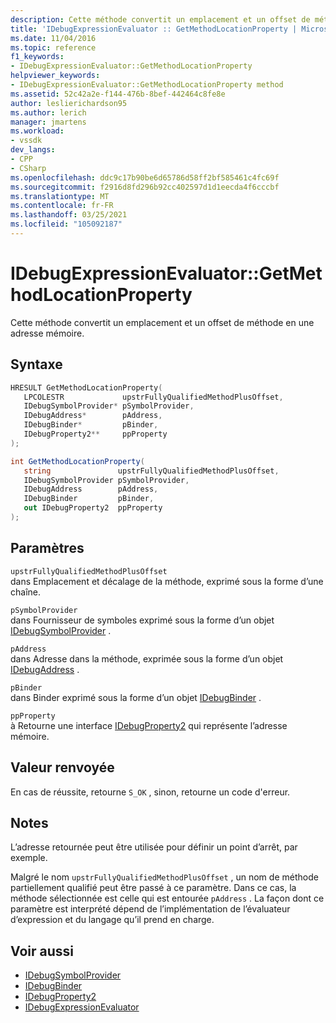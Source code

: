 ```yaml
---
description: Cette méthode convertit un emplacement et un offset de méthode en une adresse mémoire.
title: 'IDebugExpressionEvaluator :: GetMethodLocationProperty | Microsoft Docs'
ms.date: 11/04/2016
ms.topic: reference
f1_keywords:
- IDebugExpressionEvaluator::GetMethodLocationProperty
helpviewer_keywords:
- IDebugExpressionEvaluator::GetMethodLocationProperty method
ms.assetid: 52c42a2e-f144-476b-8bef-442464c8fe8e
author: leslierichardson95
ms.author: lerich
manager: jmartens
ms.workload:
- vssdk
dev_langs:
- CPP
- CSharp
ms.openlocfilehash: ddc9c17b90be6d65786d58ff2bf585461c4fc69f
ms.sourcegitcommit: f2916d8fd296b92cc402597d1d1eecda4f6cccbf
ms.translationtype: MT
ms.contentlocale: fr-FR
ms.lasthandoff: 03/25/2021
ms.locfileid: "105092187"
---
```

# <a name="idebugexpressionevaluatorgetmethodlocationproperty"></a>IDebugExpressionEvaluator::GetMethodLocationProperty
Cette méthode convertit un emplacement et un offset de méthode en une adresse mémoire.

## <a name="syntax"></a>Syntaxe

```cpp
HRESULT GetMethodLocationProperty( 
   LPCOLESTR             upstrFullyQualifiedMethodPlusOffset,
   IDebugSymbolProvider* pSymbolProvider,
   IDebugAddress*        pAddress,
   IDebugBinder*         pBinder,
   IDebugProperty2**     ppProperty
);
```

```csharp
int GetMethodLocationProperty(
   string               upstrFullyQualifiedMethodPlusOffset,
   IDebugSymbolProvider pSymbolProvider,
   IDebugAddress        pAddress,
   IDebugBinder         pBinder,
   out IDebugProperty2  ppProperty
);
```

## <a name="parameters"></a>Paramètres
`upstrFullyQualifiedMethodPlusOffset`\
dans Emplacement et décalage de la méthode, exprimé sous la forme d’une chaîne.

`pSymbolProvider`\
dans Fournisseur de symboles exprimé sous la forme d’un objet [IDebugSymbolProvider](../../../extensibility/debugger/reference/idebugsymbolprovider.md) .

`pAddress`\
dans Adresse dans la méthode, exprimée sous la forme d’un objet [IDebugAddress](../../../extensibility/debugger/reference/idebugaddress.md) .

`pBinder`\
dans Binder exprimé sous la forme d’un objet [IDebugBinder](../../../extensibility/debugger/reference/idebugbinder.md) .

`ppProperty`\
à Retourne une interface [IDebugProperty2](../../../extensibility/debugger/reference/idebugproperty2.md) qui représente l’adresse mémoire.

## <a name="return-value"></a>Valeur renvoyée
 En cas de réussite, retourne `S_OK` , sinon, retourne un code d'erreur.

## <a name="remarks"></a>Notes
 L’adresse retournée peut être utilisée pour définir un point d’arrêt, par exemple.

 Malgré le nom `upstrFullyQualifiedMethodPlusOffset` , un nom de méthode partiellement qualifié peut être passé à ce paramètre. Dans ce cas, la méthode sélectionnée est celle qui est entourée `pAddress` . La façon dont ce paramètre est interprété dépend de l’implémentation de l’évaluateur d’expression et du langage qu’il prend en charge.

## <a name="see-also"></a>Voir aussi
- [IDebugSymbolProvider](../../../extensibility/debugger/reference/idebugsymbolprovider.md)
- [IDebugBinder](../../../extensibility/debugger/reference/idebugbinder.md)
- [IDebugProperty2](../../../extensibility/debugger/reference/idebugproperty2.md)
- [IDebugExpressionEvaluator](../../../extensibility/debugger/reference/idebugexpressionevaluator.md)
